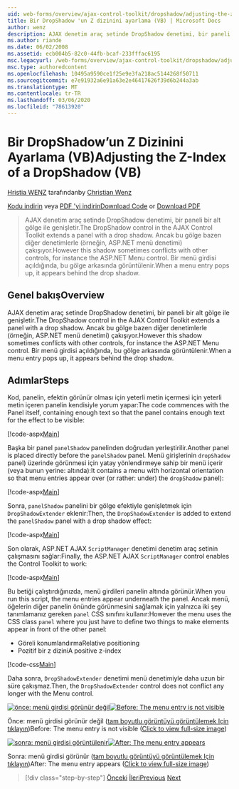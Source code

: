 ```yaml
---
uid: web-forms/overview/ajax-control-toolkit/dropshadow/adjusting-the-z-index-of-a-dropshadow-vb
title: Bir DropShadow 'un Z dizinini ayarlama (VB) | Microsoft Docs
author: wenz
description: AJAX denetim araç setinde DropShadow denetimi, bir paneli bir alt gölge ile genişletir. Bununla birlikte, bu gölge bazen diğer denetimlerle çelişmekte...
ms.author: riande
ms.date: 06/02/2008
ms.assetid: ecb004b5-82c0-44fb-bcaf-233fffac6195
msc.legacyurl: /web-forms/overview/ajax-control-toolkit/dropshadow/adjusting-the-z-index-of-a-dropshadow-vb
msc.type: authoredcontent
ms.openlocfilehash: 10495a9590ce1f25e9e3fa218ac5144268f50711
ms.sourcegitcommit: e7e91932a6e91a63e2e46417626f39d6b244a3ab
ms.translationtype: MT
ms.contentlocale: tr-TR
ms.lasthandoff: 03/06/2020
ms.locfileid: "78613920"
---
```

# <a name="adjusting-the-z-index-of-a-dropshadow-vb"></a><span data-ttu-id="6a02f-104">Bir DropShadow’un Z Dizinini Ayarlama (VB)</span><span class="sxs-lookup"><span data-stu-id="6a02f-104">Adjusting the Z-Index of a DropShadow (VB)</span></span>

<span data-ttu-id="6a02f-105">[Hristia WENZ](https://github.com/wenz) tarafından</span><span class="sxs-lookup"><span data-stu-id="6a02f-105">by [Christian Wenz](https://github.com/wenz)</span></span>

<span data-ttu-id="6a02f-106">[Kodu indirin](https://download.microsoft.com/download/5/1/6/51652a81-500b-4f6b-88d3-617103e7941e/DropShadow1.vb.zip) veya [PDF 'yi indirin](https://download.microsoft.com/download/b/6/a/b6ae89ee-df69-4c87-9bfb-ad1eb2b23373/dropshadow1VB.pdf)</span><span class="sxs-lookup"><span data-stu-id="6a02f-106">[Download Code](https://download.microsoft.com/download/5/1/6/51652a81-500b-4f6b-88d3-617103e7941e/DropShadow1.vb.zip) or [Download PDF](https://download.microsoft.com/download/b/6/a/b6ae89ee-df69-4c87-9bfb-ad1eb2b23373/dropshadow1VB.pdf)</span></span>

> <span data-ttu-id="6a02f-107">AJAX denetim araç setinde DropShadow denetimi, bir paneli bir alt gölge ile genişletir.</span><span class="sxs-lookup"><span data-stu-id="6a02f-107">The DropShadow control in the AJAX Control Toolkit extends a panel with a drop shadow.</span></span> <span data-ttu-id="6a02f-108">Ancak bu gölge bazen diğer denetimlerle (örneğin, ASP.NET menü denetimi) çakışıyor.</span><span class="sxs-lookup"><span data-stu-id="6a02f-108">However this shadow sometimes conflicts with other controls, for instance the ASP.NET Menu control.</span></span> <span data-ttu-id="6a02f-109">Bir menü girdisi açıldığında, bu gölge arkasında görüntülenir.</span><span class="sxs-lookup"><span data-stu-id="6a02f-109">When a menu entry pops up, it appears behind the drop shadow.</span></span>

## <a name="overview"></a><span data-ttu-id="6a02f-110">Genel bakış</span><span class="sxs-lookup"><span data-stu-id="6a02f-110">Overview</span></span>

<span data-ttu-id="6a02f-111">AJAX denetim araç setinde DropShadow denetimi, bir paneli bir alt gölge ile genişletir.</span><span class="sxs-lookup"><span data-stu-id="6a02f-111">The DropShadow control in the AJAX Control Toolkit extends a panel with a drop shadow.</span></span> <span data-ttu-id="6a02f-112">Ancak bu gölge bazen diğer denetimlerle (örneğin, ASP.NET menü denetimi) çakışıyor.</span><span class="sxs-lookup"><span data-stu-id="6a02f-112">However this shadow sometimes conflicts with other controls, for instance the ASP.NET Menu control.</span></span> <span data-ttu-id="6a02f-113">Bir menü girdisi açıldığında, bu gölge arkasında görüntülenir.</span><span class="sxs-lookup"><span data-stu-id="6a02f-113">When a menu entry pops up, it appears behind the drop shadow.</span></span>

## <a name="steps"></a><span data-ttu-id="6a02f-114">Adımlar</span><span class="sxs-lookup"><span data-stu-id="6a02f-114">Steps</span></span>

<span data-ttu-id="6a02f-115">Kod, panelin, efektin görünür olması için yeterli metin içermesi için yeterli metin içeren panelin kendisiyle yorum yapar:</span><span class="sxs-lookup"><span data-stu-id="6a02f-115">The code commences with the Panel itself, containing enough text so that the panel contains enough text for the effect to be visible:</span></span>

[!code-aspx[Main](adjusting-the-z-index-of-a-dropshadow-vb/samples/sample1.aspx)]

<span data-ttu-id="6a02f-116">Başka bir panel `panelShadow` panelinden doğrudan yerleştirilir.</span><span class="sxs-lookup"><span data-stu-id="6a02f-116">Another panel is placed directly before the `panelShadow` panel.</span></span> <span data-ttu-id="6a02f-117">Menü girişlerinin `dropShadow` panel) üzerinde görünmesi için yatay yönlendirmeye sahip bir menü içerir (veya bunun yerine: altında):</span><span class="sxs-lookup"><span data-stu-id="6a02f-117">It contains a menu with horizontal orientation so that menu entries appear over (or rather: under) the `dropShadow` panel):</span></span>

[!code-aspx[Main](adjusting-the-z-index-of-a-dropshadow-vb/samples/sample2.aspx)]

<span data-ttu-id="6a02f-118">Sonra, `panelShadow` panelini bir gölge efektiyle genişletmek için `DropShadowExtender` eklenir:</span><span class="sxs-lookup"><span data-stu-id="6a02f-118">Then, the `DropShadowExtender` is added to extend the `panelShadow` panel with a drop shadow effect:</span></span>

[!code-aspx[Main](adjusting-the-z-index-of-a-dropshadow-vb/samples/sample3.aspx)]

<span data-ttu-id="6a02f-119">Son olarak, ASP.NET AJAX `ScriptManager` denetimi denetim araç setinin çalışmasını sağlar:</span><span class="sxs-lookup"><span data-stu-id="6a02f-119">Finally, the ASP.NET AJAX `ScriptManager` control enables the Control Toolkit to work:</span></span>

[!code-aspx[Main](adjusting-the-z-index-of-a-dropshadow-vb/samples/sample4.aspx)]

<span data-ttu-id="6a02f-120">Bu betiği çalıştırdığınızda, menü girdileri panelin altında görünür.</span><span class="sxs-lookup"><span data-stu-id="6a02f-120">When you run this script, the menu entries appear underneath the panel.</span></span> <span data-ttu-id="6a02f-121">Ancak menü, öğelerin diğer panelin önünde görünmesini sağlamak için yalnızca iki şey tanımlamanız gereken `panel` CSS sınıfını kullanır:</span><span class="sxs-lookup"><span data-stu-id="6a02f-121">However the menu uses the CSS class `panel` where you just have to define two things to make elements appear in front of the other panel:</span></span>

- <span data-ttu-id="6a02f-122">Göreli konumlandırma</span><span class="sxs-lookup"><span data-stu-id="6a02f-122">Relative positioning</span></span>
- <span data-ttu-id="6a02f-123">Pozitif bir z dizini</span><span class="sxs-lookup"><span data-stu-id="6a02f-123">A positive z-index</span></span>

[!code-css[Main](adjusting-the-z-index-of-a-dropshadow-vb/samples/sample5.css)]

<span data-ttu-id="6a02f-124">Daha sonra, `DropShadowExtender` denetimi menü denetimiyle daha uzun bir süre çakışmaz.</span><span class="sxs-lookup"><span data-stu-id="6a02f-124">Then, the `DropShadowExtender` control does not conflict any longer with the Menu control.</span></span>

<span data-ttu-id="6a02f-125">[![önce: menü girdisi görünür değil](adjusting-the-z-index-of-a-dropshadow-vb/_static/image2.png)](adjusting-the-z-index-of-a-dropshadow-vb/_static/image1.png)</span><span class="sxs-lookup"><span data-stu-id="6a02f-125">[![Before: The menu entry is not visible](adjusting-the-z-index-of-a-dropshadow-vb/_static/image2.png)](adjusting-the-z-index-of-a-dropshadow-vb/_static/image1.png)</span></span>

<span data-ttu-id="6a02f-126">Önce: menü girdisi görünür değil ([tam boyutlu görüntüyü görüntülemek Için tıklayın](adjusting-the-z-index-of-a-dropshadow-vb/_static/image3.png))</span><span class="sxs-lookup"><span data-stu-id="6a02f-126">Before: The menu entry is not visible ([Click to view full-size image](adjusting-the-z-index-of-a-dropshadow-vb/_static/image3.png))</span></span>

<span data-ttu-id="6a02f-127">[![sonra: menü girdisi görüntülenir](adjusting-the-z-index-of-a-dropshadow-vb/_static/image5.png)](adjusting-the-z-index-of-a-dropshadow-vb/_static/image4.png)</span><span class="sxs-lookup"><span data-stu-id="6a02f-127">[![After: The menu entry appears](adjusting-the-z-index-of-a-dropshadow-vb/_static/image5.png)](adjusting-the-z-index-of-a-dropshadow-vb/_static/image4.png)</span></span>

<span data-ttu-id="6a02f-128">Sonra: menü girdisi görünür ([tam boyutlu görüntüyü görüntülemek Için tıklayın](adjusting-the-z-index-of-a-dropshadow-vb/_static/image6.png))</span><span class="sxs-lookup"><span data-stu-id="6a02f-128">After: The menu entry appears ([Click to view full-size image](adjusting-the-z-index-of-a-dropshadow-vb/_static/image6.png))</span></span>

> [!div class="step-by-step"]
> <span data-ttu-id="6a02f-129">[Önceki](manipulating-dropshadow-properties-from-client-code-cs.md)
> [İleri](manipulating-dropshadow-properties-from-client-code-vb.md)</span><span class="sxs-lookup"><span data-stu-id="6a02f-129">[Previous](manipulating-dropshadow-properties-from-client-code-cs.md)
[Next](manipulating-dropshadow-properties-from-client-code-vb.md)</span></span>
